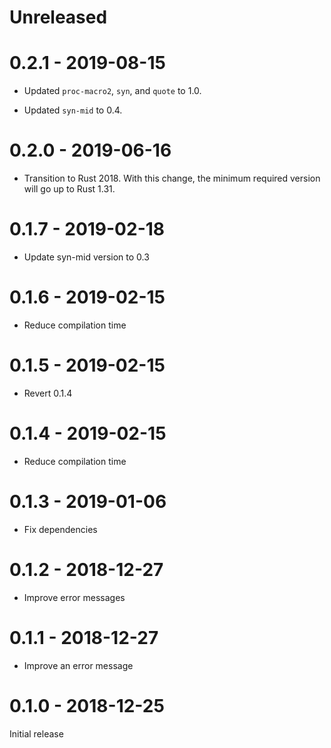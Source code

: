 # Unreleased

# 0.2.1 - 2019-08-15

* Updated `proc-macro2`, `syn`, and `quote` to 1.0.

* Updated `syn-mid` to 0.4.

# 0.2.0 - 2019-06-16

* Transition to Rust 2018. With this change, the minimum required version will go up to Rust 1.31.

# 0.1.7 - 2019-02-18

* Update syn-mid version to 0.3

# 0.1.6 - 2019-02-15

* Reduce compilation time

# 0.1.5 - 2019-02-15

* Revert 0.1.4

# 0.1.4 - 2019-02-15

* Reduce compilation time

# 0.1.3 - 2019-01-06

* Fix dependencies

# 0.1.2 - 2018-12-27

* Improve error messages

# 0.1.1 - 2018-12-27

* Improve an error message

# 0.1.0 - 2018-12-25

Initial release
